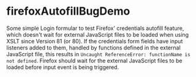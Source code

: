 # firefoxAutofillBugDemo
Some simple Login formular to test Firefox' credentials autofill feature, which doesn't wait for external JavaScript files to be loaded when using XSLT since Version 81 (or 80). If the credentials form fields have input listeners added to them, handled by functions defined in the external JavaScript file, this results in `Uncaught ReferenceError: functionName is not defined`.
Firefox should wait for the external JavaScript files to be loaded before input event is being triggered.
